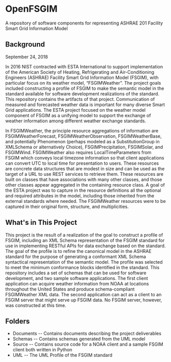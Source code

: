 # OpenFSGIM
A repository of software components for representing ASHRAE 201 Facility Smart Grid Information Model

## Background
September 24, 2018

In 2016 NIST contracted with ESTA International to support implementation of the American Society of Heating, Refrigerating and Air-Conditioning Engineers (ASHRAE) Facility Smart Grid Information Model (FSGIM), with particular focus on its weather model, “FSGIMWeather”. The project goals included constructing a profile of FSGIM to make the semantic model in the standard available for software development realizations of the standard. This repository contains the artifacts of that project. Communication of measured and forecasted weather data is important for many diverse Smart Grid applications. The ESTA project focused on the weather model component of FSGIM as a unifying model to support the exchange of weather information among different weather exchange standards. 

In FSGIMWeather, the principle resource aggregations of information are FSGIMWeatherForecast, FSGIMWeatherObservation, FSGIMWeatherBase, and potentially Phenomenon (perhaps modeled as a SubstitutionGroup in XMLSchema or alternatively Choice), FSGIMPrecipitation, FSGIMSolar, and FSGIMWind. FSGIMWeather also requires LocalTimeParameters from FSGIM which conveys local timezone information so that client applications can convert UTC to local time for presentation to users. These resources are concrete data structures that are modest in size and can be used as the target of a URL to use REST services to retrieve them.  These resources are built on classes that have associations with many other classes, and those other classes appear aggregated in the containing resource class. A goal of the ESTA project was to capture in the resource definitions all the optional and required attributes in the model, including those inherited from the external standards where needed. The FSGIMWeather resources were to be captured in their original form, structure, and multiplicities.

## What's in This Project
This project is the result of a realization of the goal to construct a profile of FSGIM, including an XML Schema representation of the FSGIM standard for use in implementing RESTful APIs for data exchange based on the standard. The goal of the profile is to refine the canonical model in the ASHRAE standard for the purpose of generating a conformant XML Schema syntactical representation of the semantic model. The profile was selected to meet the minimum conformance blocks identified in the standard. This repository includes a set of schemas that can be used for software development, and two sample software applications. The first client application can acquire weather information from NOAA at locations throughout the United States and produce schema-compliant FSGIMWeather XML data.  The second application can act as a client to an FSGIM server that might serve up FSGIM data. No FSGIM server, however, was constructed at this time.

## Folders

* Documents -- Contains documents describing the project deliverables
* Schemas -- Contains schemas generated from the UML model
* Source -- Contains source code for a NOAA client and a sample FSGIM client both written in Python
* UML -- The UML Profile of the FSGIM standard
 
